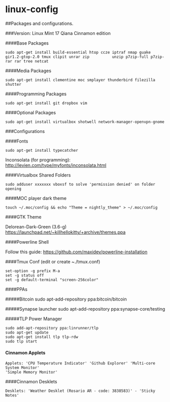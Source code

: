 linux-config
=========

##Packages and configurations.

###Version: Linux Mint 17 Qiana Cinnamon edition

####Base Packages

	sudo apt-get install build-essential htop ccze iptraf nmap guake gir1.2-gtop-2.0 tmux clipit unrar zip 			unzip p7zip-full p7zip-rar rar tree netcat

####Media Packages

	sudo apt-get install clementine moc smplayer thunderbird filezilla shutter

####Programming Packages

	sudo apt-get install git dropbox vim

####Optional Packages

	sudo apt-get install virtualbox shotwell network-manager-openvpn-gnome


###Configurations

####Fonts

	sudo apt-get install typecatcher

Inconsolata (for programming): http://levien.com/type/myfonts/inconsolata.html


####Virtualbox Shared Folders

	sudo adduser xxxxxxx vboxsf to solve 'permission denied' on folder opening

####MOC player dark theme

	touch ~/.moc/config && echo "Theme = nightly_theme" > ~/.moc/config

####GTK Theme

Delorean-Dark-Green (3.6-g) https://launchpad.net/~killhellokitty/+archive/themes.ppa


####Powerline Shell

Follow this guide: https://github.com/maxidev/powerline-installation

####Tmux Conf (edit or create ~./tmux.conf)

	set-option -g prefix M-a
	set -g status off
	set -g default-terminal "screen-256color"

####PPAs

#####Bitcoin
	sudo apt-add-repository ppa:bitcoin/bitcoin

#####Synapse launcher
	sudo apt-add-repository ppa:synapse-core/testing

#####TLP Power Manager

	sudo add-apt-repository ppa:linrunner/tlp
	sudo apt-get update
	sudo apt-get install tlp tlp-rdw
	sudo tlp start

#### Cinnamon Applets


	Applets: 'CPU Temperature Indicator' 'Github Explorer' 'Multi-core System Monitor'
	'Simple Memory Monitor'

####Cinnamon Desklets

	Desklets: 'Weather Desklet (Rosario AR - code: 3838583)' - 'Sticky Notes'
